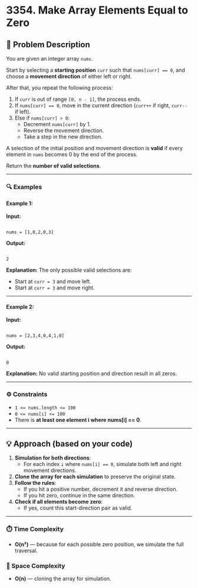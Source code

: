# 3354. Make Array Elements Equal to Zero

## 🧩 Problem Description

You are given an integer array `nums`.

Start by selecting a **starting position** `curr` such that `nums[curr] == 0`, and choose a **movement direction** of either left or right.

After that, you repeat the following process:

1. If `curr` is out of range `[0, n - 1]`, the process ends.
2. If `nums[curr] == 0`, move in the current direction (`curr++` if right, `curr--` if left).
3. Else if `nums[curr] > 0`:
   - Decrement `nums[curr]` by 1.
   - Reverse the movement direction.
   - Take a step in the new direction.

A selection of the initial position and movement direction is **valid** if every element in `nums` becomes 0 by the end of the process.

Return the **number of valid selections**.

---

### 🔍 Examples

#### Example 1:

**Input:**

```

nums = [1,0,2,0,3]

```

**Output:**

```

2

```

**Explanation:**
The only possible valid selections are:

- Start at `curr = 3` and move left.
- Start at `curr = 3` and move right.

---

#### Example 2:

**Input:**

```

nums = [2,3,4,0,4,1,0]

```

**Output:**

```

0

```

**Explanation:**
No valid starting position and direction result in all zeros.

---

### ⚙️ Constraints

- `1 <= nums.length <= 100`
- `0 <= nums[i] <= 100`
- There is **at least one element i where nums[i] == 0**.

---

## 💡 Approach (based on your code)

1. **Simulation for both directions**:
   - For each index `i` where `nums[i] == 0`, simulate both left and right movement directions.
2. **Clone the array for each simulation** to preserve the original state.
3. **Follow the rules**:
   - If you hit a positive number, decrement it and reverse direction.
   - If you hit zero, continue in the same direction.
4. **Check if all elements become zero**:
   - If yes, count this start-direction pair as valid.

---

### ⏱️ Time Complexity

- **O(n²)** — because for each possible zero position, we simulate the full traversal.

### 💾 Space Complexity

- **O(n)** — cloning the array for simulation.
